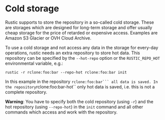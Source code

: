 # Cold storage

Rustic supports to store the repository in a so-called cold storage. These are
storages which are designed for long-term storage and offer usually cheap storage
for the price of retarded or expensive access. Examples are Amazon S3 Glacier or
OVH Cloud Archive.

To use a cold storage and not access any data in the storage for every-day
operations, rustic needs an extra repository to store hot data. This repository
can be specified by the `--hot-repo` option or the `RUSTIC_REPO_HOT`
environmental variable, e.g.:

```console
rustic -r rclone:foo:bar --repo-hot rclone:foo:bar init
```

In this example in the repository
``rclone:foo:bar``` all data is saved. In the repository``rclone:foo:bar-hot``
only hot data is saved, i.e. this is not a complete repository.

**Warning**: You have to specify both the cold repository (using `-r`) and the
hot repository (using `--repo-hot`) in the `init` command and all other commands
which access and work with the repository.
